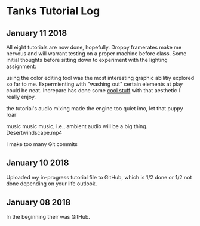# Tanks Tutorial Log

## January 11 2018 ##
All eight tutorials are now done, hopefully. Droppy framerates make me nervous and will warrant testing on a proper machine before class. Some initial thoughts before sitting down to experiment with the lighting assignment:

using the color editing tool was the most interesting graphic abilitiy explored so far to me. Expermienting with "washing out" certain elements at play could be neat. Increpare has done some [cool stuff](https://www.increpare.com/2013/01/letter-to-my-first-born-son/) with that aesthetic I really enjoy.

the tutorial's audio mixing made the engine too quiet imo, let that puppy roar

music music music, i.e., ambient audio will be a big thing. Desertwindscape.mp4

I make too many Git commits

## January 10 2018 ##
Uploaded my in-progress tutorial file to GitHub, which is 1/2 done or 1/2 not done depending on your life outlook. 

## January 08 2018 ##
In the beginning their was GitHub.
